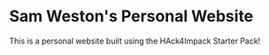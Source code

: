 # Sam Weston's Personal Website
This is a personal website built using the HAck4Impack Starter Pack!
